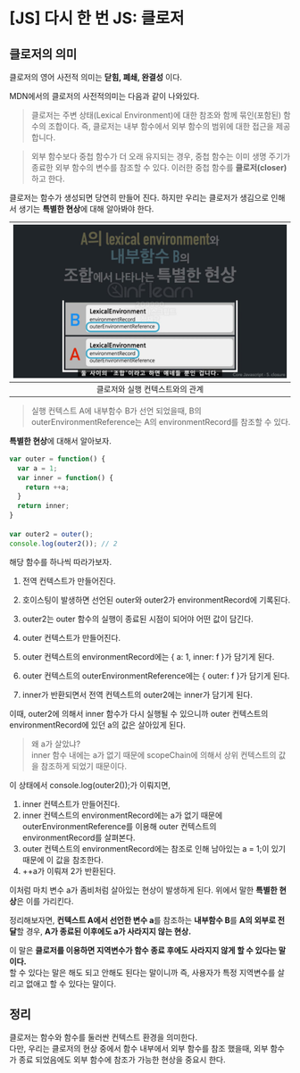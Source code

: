 # [JS] 다시 한 번 JS: 클로저

## 클로저의 의미

클로저의 영어 사전적 의미는 **닫힘, 폐쇄, 완결성** 이다.  

MDN에서의 클로저의 사전적의미는 다음과 같이 나와있다.

> 클로저는 주변 상태(Lexical Environment)에 대한 참조와 함께 묶인(포함된) 함수의 조합이다.
> 즉, 클로저는 내부 함수에서 외부 함수의 범위에 대한 접근을 제공합니다.  

> 외부 함수보다 중첩 함수가 더 오래 유지되는 경우, 중첩 함수는 이미 생명 주기가 종료한 외부 함수의 변수를 참조할 수 있다. 이러한 중첩 함수를 **클로저(closer)** 하고 한다.

클로저는 함수가 생성되면 당연히 만들어 진다.
하지만 우리는 클로저가 생김으로 인해서 생기는 **특별한 현상**에 대해 알아봐야 한다.

| ![01.png](assets/%5BJS%5D%20%EB%8B%A4%EC%8B%9C%20%ED%95%9C%20%EB%B2%88%20JS%3A%20%ED%81%B4%EB%A1%9C%EC%A0%80/01.png) |
|:--------------------------------------------------------------------------------------------------------------------:|
|                                                  클로저와 실행 컨텍스트와의 관계                                                   |

> 실행 컨텍스트 A에 내부함수 B가 선언 되었을때, B의 outerEnvironmentReference는 A의 environmentRecord를 참조할 수 있다.  

**특별한 현상**에 대해서 알아보자.
```js
var outer = function() {
  var a = 1;
  var inner = function() {
    return ++a;
  }
  return inner;
}

var outer2 = outer();
console.log(outer2()); // 2
```

해당 함수를 하나씩 따라가보자.

1. 전역 컨텍스트가 만들어진다.
2. 호이스팅이 발생하면 선언된 outer와 outer2가 environmentRecord에 기록된다.
3. outer2는 outer 함수의 실행이 종료된 시점이 되어야 어떤 값이 담긴다.

1. outer 컨텍스트가 만들어진다.
2. outer 컨텍스트의 environmentRecord에는 { a: 1, inner: f }가 담기게 된다.
3. outer 컨텍스트의 outerEnvironmentReference에는 { outer: f }가 담기게 된다.
4. inner가 반환되면서 전역 컨텍스트의 outer2에는 inner가 담기게 된다.

이때, outer2에 의해서 inner 함수가 다시 실행될 수 있으니까 outer 컨텍스트의 environmentRecord에 있던 a의 값은 살아있게 된다.

> 왜 a가 살았냐?  
> inner 함수 내에는 a가 없기 때문에 scopeChain에 의해서 상위 컨텍스트의 값을 참조하게 되었기 때문이다.

이 상태에서 console.log(outer2());가 이뤄지면,
1. inner 컨텍스트가 만들어진다.
2. inner 컨텍스트의 environmentRecord에는 a가 없기 때문에 outerEnvironmentReference를 이용해 outer 컨텍스트의 environmentRecord를 살펴본다.
3. outer 컨텍스트의 environmentRecord에는 참조로 인해 남아있는 a = 1;이 있기 때문에 이 값을 참조한다.
4. ++a가 이뤄져 2가 반환된다.

이처럼 마치 변수 a가 좀비처럼 살아있는 현상이 발생하게 된다.
위에서 말한 **특별한 현상**은 이를 가리킨다.

정리해보자면, **컨텍스트 A에서 선언한 변수 a**를 참조하는 **내부함수 B**를 **A의 외부로 전달**할 경우, **A가 종료된 이후에도 a가 사라지지 않는 현상.**

이 말은 **클로저를 이용하면 지역변수가 함수 종료 후에도 사라지지 않게 할 수 있다는 말이다.**  
할 수 있다는 말은 해도 되고 안해도 된다는 말이니까 즉, 사용자가 특정 지역변수를 살리고 없애고 할 수 있다는 말이다.

## 정리

클로저는 함수와 함수를 둘러싼 컨텍스트 환경을 의미한다.  
다만, 우리는 클로저의 현상 중에서 함수 내부에서 외부 함수를 참조 했을때, 외부 함수가 종료 되었음에도 외부 함수에 참조가 가능한 현상을 중요시 한다.